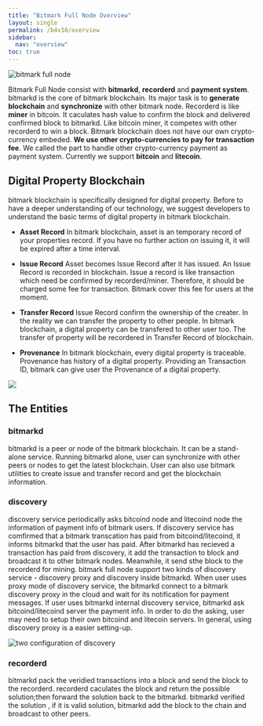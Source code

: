 ```yaml
---
title: "Bitmark Full Node Overview"
layout: single
permalink: /b4v10/overview
sidebar:
  nav: "overview"
toc: true
---
```


![bitmark full node](https://i.imgur.com/TigGn2e.jpg)

Bitmark Full Node consist with **bitmarkd**, **recorderd** and **payment system**. bitmarkd is the core of bitmark blockchain. Its major task is to **generate blockchain** and **synchronize** with other bitmark node. Recorderd is like **miner** in bitcoin. It caculates hash value to confirm the block and delivered confirmed block to bitmarkd. Like bitcoin miner, it competes with other recorderd to win a block. Bitmark blockchain does not have our own crypto-currency embeded. **We use other crypto-currencies to pay for transaction fee**. We called the part to handle other crypto-currency payment as payment system. Currently we support **bitcoin** and **litecoin**.


## Digital Property Blockchain

bitmark blockchain is specifically designed for digital property. Before to have a deeper understanding of our technology, we suggest developers to understand the basic terms of digital property in bitmark blockchain.


+ **Asset Record**
In bitmark blockchain, asset is an temporary record of your properties record. If you have no further action on issuing it, it will be expired after a time interval.

+ **Issue Record**
Asset becomes Issue Record after it has issued. An Issue Record is recorded in blockchain. Issue a record is like transaction which need be confirmed by recorderd/miner. Therefore, it should be charged some fee for transaction. Bitmark cover this fee for users at the moment.

+ **Transfer Record**
Issue Record confirm the ownership of the creater. In the reality we can transfer the property to other people. In bitmark blockchain, a digital property can be transfered to other user too. The transfer of property will be recordered in Transfer Record of blockchain.

+ **Provenance**
In bitmark blockchain, every digital property is traceable. Provenance has history of a digital property. Providing an Transaction ID, bitmark can give user the Provenance of a digital property.

![](https://i.imgur.com/G6aFNSY.jpg)

## The Entities

### bitmarkd
bitmarkd is a peer or node of the bitmark blockchain. It can be a stand-alone service. Running bitmarkd alone, user can synchronize with other peers or nodes to get the latest blockchain. User can also use bitmark utilities to create issue and transfer record and get the blockchain information.

### discovery

discovery service periodically asks bitcoind node and litecoind node the information of payment info of bitmark users. If discovery service has comfirmed that a bitmark transcation has paid from bitcoind/litecoind, it informs bitmarkd that the user has paid. After bitmarkd has recieved a transaction has paid from discovery, it add the transaction to block and broadcast it to other bitmark nodes. Meanwhile, it send sthe block to the recorderd for mining.
bitmark full node support two kinds of discovery service - discovery proxy and discovery inside bitmarkd. When user uses proxy mode of discovery service, the bitmarkd connect to a bitmark discovery proxy in the cloud and wait for its notification for payment messages. If user uses bitmarkd internal discovery service, bitmarkd ask bitcoind/litecoind server the payment info. In order to do the asking, user may need to setup their own bitcoind and litecoin servers. In general, using discovery proxy is a easier setting-up.

![two configuration of discovery](https://i.imgur.com/Vfy7yW4.jpg)

### recorderd

bitmarkd pack the veridied transactions into a block and send the block to the recorderd. recorderd caculates the block and return the possible solution;then forward the solution back to the bitmarkd. bitmarkd verified the solution , if it is valid solution, bitmarkd add the block to the chain and broadcast to other peers.
